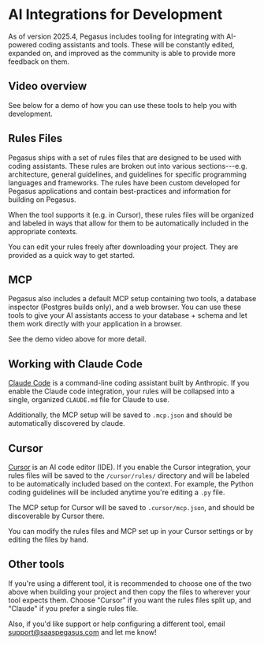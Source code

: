 # AI Integrations for Development

As of version 2025.4, Pegasus includes tooling for integrating with AI-powered coding assistants and tools.
These will be constantly edited, expanded on, and improved as the community is able to provide more feedback on them.

## Video overview

See below for a demo of how you can use these tools to help you with development. 

## Rules Files

Pegasus ships with a set of rules files that are designed to be used with coding assistants.
These rules are broken out into various sections---e.g. architecture, general guidelines,
and guidelines for specific programming languages and frameworks.
The rules have been custom developed for Pegasus applications and contain best-practices
and information for building on Pegasus. 

When the tool supports it (e.g. in Cursor), these rules files will be organized and labeled in ways that
allow for them to be automatically included in the appropriate contexts.

You can edit your rules freely after downloading your project.
They are provided as a quick way to get started. 

## MCP

Pegasus also includes a default MCP setup containing two tools, a database inspector (Postgres builds only),
and a web browser.
You can use these tools to give your AI assistants access to your database + schema and let them
work directly with your application in a browser.

See the demo video above for more detail.

## Working with Claude Code

[Claude Code](https://docs.anthropic.com/en/docs/agents-and-tools/claude-code/overview) is a command-line
coding assistant built by Anthropic.
If you enable the Claude code integration, your rules will be collapsed into a single, organized `CLAUDE.md`
file for Claude to use.

Additionally, the MCP setup will be saved to `.mcp.json` and should be automatically discovered by claude.

## Cursor

[Cursor](https://www.cursor.com/) is an AI code editor (IDE).
If you enable the Cursor integration, your rules files will be saved to the `/cursor/rules/` directory
and will be labeled to be automatically included based on the context.
For example, the Python coding guidelines will be included anytime you're editing a `.py` file.

The MCP setup for Cursor will be saved to `.cursor/mcp.json`, and should be discoverable by Cursor there.

You can modify the rules files and MCP set up in your Cursor settings or by editing the files by hand.

## Other tools

If you're using a different tool, it is recommended to choose one of the two above when building your project
and then copy the files to wherever your tool expects them.
Choose "Cursor" if you want the rules files split up, and "Claude" if you prefer a single rules file.

Also, if you'd like support or help configuring a different tool, email support@saaspegasus.com and let me know! 

